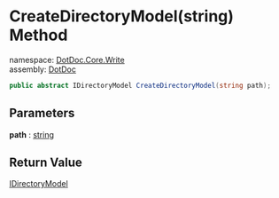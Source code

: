 ﻿# CreateDirectoryModel\(string\) Method

namespace: [DotDoc\.Core\.Write](../../DotDoc.Core.Write.md)<br />
assembly: [DotDoc](../../../DotDoc.md)



```csharp
public abstract IDirectoryModel CreateDirectoryModel(string path);
```

## Parameters

__path__ : [string](https://docs.microsoft.com/dotnet/api/System.String)



## Return Value

[IDirectoryModel](../../../DotDoc/DotDoc.Core.Write/IDirectoryModel.md)




